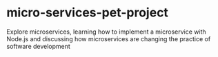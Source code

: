 # micro-services-pet-project
Explore microservices, learning how to implement a microservice with Node.js and discussing how microservices are changing the practice of software development
